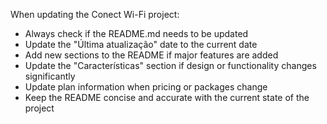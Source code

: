When updating the Conect Wi-Fi project:
- Always check if the README.md needs to be updated
- Update the "Última atualização" date to the current date
- Add new sections to the README if major features are added
- Update the "Características" section if design or functionality changes significantly
- Update plan information when pricing or packages change
- Keep the README concise and accurate with the current state of the project
